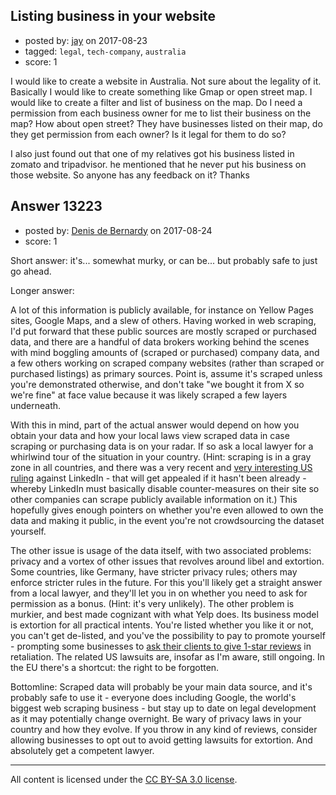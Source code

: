 ## Listing business in your website

- posted by: [jay](https://stackexchange.com/users/2117126/jay) on 2017-08-23
- tagged: `legal`, `tech-company`, `australia`
- score: 1

<p>I would like to create a website in Australia. Not sure about the legality of it. Basically I would like to create something like Gmap or open street map. I would like to create a filter and list of business on the map. Do I need a permission from each business owner for me to list their business on the map? How about open street? They have businesses listed on their map, do they get permission from each owner? Is it legal for them to do so?</p>

<p>I also just found out that one of my relatives got his business listed in zomato and tripadvisor. he mentioned that he never put his business on those website. So anyone has any feedback on it? Thanks</p>



## Answer 13223

- posted by: [Denis de Bernardy](https://stackexchange.com/users/182468/denis-de-bernardy) on 2017-08-24
- score: 1

<p>Short answer: it's... somewhat murky, or can be... but probably safe to just go ahead.</p>

<p>Longer answer:</p>

<p>A lot of this information is publicly available, for instance on Yellow Pages sites, Google Maps, and a slew of others. Having worked in web scraping, I'd put forward that these public sources are mostly scraped or purchased data, and there are a handful of data brokers working behind the scenes with mind boggling amounts of (scraped or purchased) company data, and a few others working on scraped company websites (rather than scraped or purchased listings) as primary sources. Point is, assume it's scraped unless you're demonstrated otherwise, and don't take "we bought it from X so we're fine" at face value because it was likely scraped a few layers underneath.</p>

<p>With this in mind, part of the actual answer would depend on how you obtain your data and how your local laws view scraped data in case scraping or purchasing data is on your radar. If so ask a local lawyer for a whirlwind tour of the situation in your country. (Hint: scraping is in a gray zone in all countries, and there was a very recent and <a href="http://www.chicagotribune.com/bluesky/technology/ct-linkedin-profiles-court-20170815-story.html" rel="nofollow noreferrer">very interesting US ruling</a> against LinkedIn - that will get appealed if it hasn't been already - whereby LinkedIn must basically disable counter-measures on their site so other companies can scrape publicly available information on it.) This hopefully gives enough pointers on whether you're even allowed to own the data and making it public, in the event you're not crowdsourcing the dataset yourself.</p>

<p>The other issue is usage of the data itself, with two associated problems: privacy and a vortex of other issues that revolves around libel and extortion. Some countries, like Germany, have stricter privacy rules; others may enforce stricter rules in the future. For this you'll likely get a straight answer from a local lawyer, and they'll let you in on whether you need to ask for permission as a bonus. (Hint: it's very unlikely). The other problem is murkier, and best made cognizant with what Yelp does. Its business model is extortion for all practical intents. You're listed whether you like it or not, you can't get de-listed, and you've the possibility to pay to promote yourself - prompting some businesses to <a href="http://www.adweek.com/creativity/restaurant-wants-be-worst-rated-yelp-and-reviews-are-indeed-hilarious-160299/" rel="nofollow noreferrer">ask their clients to give 1-star reviews</a> in retaliation. The related US lawsuits are, insofar as I'm aware, still ongoing. In the EU there's a shortcut: the right to be forgotten.</p>

<p>Bottomline: Scraped data will probably be your main data source, and it's probably safe to use it - everyone does including Google, the world's biggest web scraping business - but stay up to date on legal development as it may potentially change overnight. Be wary of privacy laws in your country and how they evolve. If you throw in any kind of reviews, consider allowing businesses to opt out to avoid getting lawsuits for extortion. And absolutely get a competent lawyer.</p>




---

All content is licensed under the [CC BY-SA 3.0 license](https://creativecommons.org/licenses/by-sa/3.0/).
